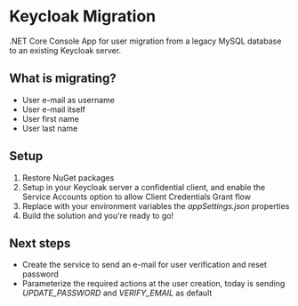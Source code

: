 # Keycloak Migration

.NET Core Console App for user migration from a legacy MySQL database to an existing Keycloak server.

## What is migrating?
- User e-mail as username
- User e-mail itself
- User first name
- User last name

## Setup
1. Restore NuGet packages
2. Setup in your Keycloak server a confidential client, and enable the Service Accounts option to allow Client Credentials Grant flow
3. Replace with your environment variables the _appSettings.json_ properties
4. Build the solution and you're ready to go!

## Next steps
- Create the service to send an e-mail for user verification and reset password
- Parameterize the required actions at the user creation, today is sending _UPDATE_PASSWORD_ and _VERIFY_EMAIL_ as default

